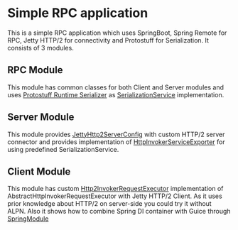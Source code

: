 # Simple RPC application

This is a simple RPC application which uses SpringBoot, Spring Remote for RPC, Jetty HTTP/2 for 
connectivity and Protostuff for Serialization. It consists of 3 modules. 

## RPC Module

This module has common classes for both Client and Server modules and uses [Protostuff Runtime Serializer](https://github.com/thinline72/rpc-example/blob/master/rpc/src/main/java/com/ish/rpc/ProtostuffSerializationServiceImpl.java)
as [SerializationService](https://github.com/thinline72/rpc-example/blob/master/rpc/src/main/java/com/ish/rpc/SerializationService.java) implementation.

## Server Module

This module provides [JettyHttp2ServerConfig](https://github.com/thinline72/rpc-example/blob/master/server/src/main/java/com/ish/server/JettyHttp2ServerConfig.java) with custom HTTP/2 server connector and provides implementation 
of [HttpInvokerServiceExporter](https://github.com/thinline72/rpc-example/blob/master/server/src/main/java/com/ish/server/Http2InvokerServiceExporter.java) for using predefined SerializationService.

## Client Module

This module has custom [Http2InvokerRequestExecutor](https://github.com/thinline72/rpc-example/blob/master/client/src/main/java/com/ish/client/Http2InvokerRequestExecutor.java) implementation of AbstractHttpInvokerRequestExecutor with Jetty HTTP/2 Client. 
As it uses prior knowledge about HTTP/2 on server-side you could try it without ALPN. Also it shows how to combine 
Spring DI container with Guice through [SpringModule](https://github.com/thinline72/rpc-example/blob/master/client/src/main/java/com/ish/client/SpringModule.java)